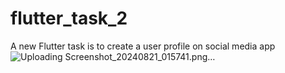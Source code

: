 # flutter_task_2

A new Flutter task is to create a user profile on social media app
![Uploading Screenshot_20240821_015741.png…]()
